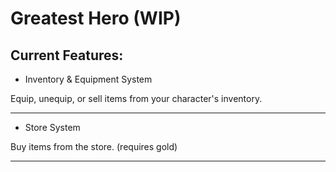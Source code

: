 # Greatest Hero (WIP)

## Current Features:

- Inventory & Equipment System

Equip, unequip, or sell items from your character's inventory.

---

- Store System

Buy items from the store. (requires gold)

---
